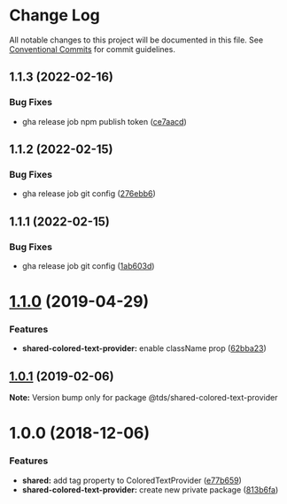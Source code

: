 # Change Log

All notable changes to this project will be documented in this file.
See [Conventional Commits](https://conventionalcommits.org) for commit guidelines.

## 1.1.3 (2022-02-16)


### Bug Fixes

* gha release job npm publish token ([ce7aacd](https://github.com/telus/tds-core-test/commit/ce7aacdd77e54c4f8e48eb31d0c05dc804530324))





## 1.1.2 (2022-02-15)


### Bug Fixes

* gha release job git config ([276ebb6](https://github.com/telus/tds-core-test/commit/276ebb6968a0b56c9b87c178f6895a60ae108e71))





## 1.1.1 (2022-02-15)


### Bug Fixes

* gha release job git config ([1ab603d](https://github.com/telus/tds-core-test/commit/1ab603d68c36219b0711fc353bc2515b64712ca9))





# [1.1.0](https://github.com/telus/tds-core/compare/@tds/shared-colored-text-provider@1.0.1...@tds/shared-colored-text-provider@1.1.0) (2019-04-29)


### Features

* **shared-colored-text-provider:** enable className prop ([62bba23](https://github.com/telus/tds-core/commit/62bba23))





## [1.0.1](https://github.com/telus/tds-core/compare/@tds/shared-colored-text-provider@1.0.0...@tds/shared-colored-text-provider@1.0.1) (2019-02-06)

**Note:** Version bump only for package @tds/shared-colored-text-provider





<a name="1.0.0"></a>
# 1.0.0 (2018-12-06)


### Features

* **shared:** add tag property to ColoredTextProvider ([e77b659](https://github.com/telus/tds-core/commit/e77b659))
* **shared-colored-text-provider:** create new private package ([813b6fa](https://github.com/telus/tds-core/commit/813b6fa))
